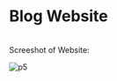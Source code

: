 # Blog Website
<br>
Screeshot of Website:
<br>

![p5](https://github.com/Timir07/Blog-Website/assets/98303189/d294b4c4-83a7-4a34-bb00-5f84e6d6df72)
